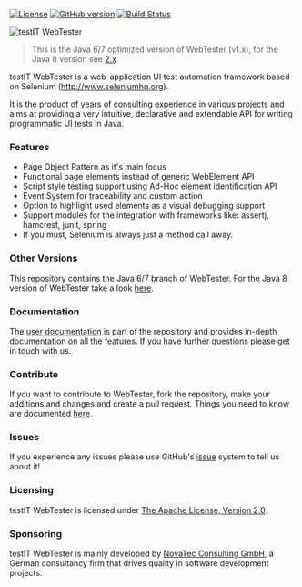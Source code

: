 [![License](https://img.shields.io/badge/License-Apache%20License%202.0-brightgreen.svg)](http://www.apache.org/licenses/LICENSE-2.0.txt)
[![GitHub version](https://badge.fury.io/gh/testIT-WebTester%2Fwebtester-core.svg)](https://badge.fury.io/gh/testIT-WebTester%2Fwebtester-core)
[![Build Status](https://travis-ci.org/testIT-WebTester/webtester-core.svg?branch=master)](https://travis-ci.org/testIT-WebTester/webtester-core)

![testIT WebTester](documentation/images/logo-650x157.png)

> This is the Java 6/7 optimized version of WebTester (v1.x), for the Java 8 version see [2.x](https://github.com/testIT-WebTester/webtester2-core).

testIT WebTester is a web-application UI test automation framework based on Selenium (http://www.seleniumhq.org).

It is the product of years of consulting experience in various projects and aims at providing a very intuitive, declarative and extendable API for writing programmatic UI tests in Java.

### Features
- Page Object Pattern as it's main focus
- Functional page elements instead of generic WebElement API
- Script style testing support using Ad-Hoc element identification API
- Event System for traceability and custom action
- Option to highlight used elements as a visual debugging support
- Support modules for the integration with frameworks like: assertj, hamcrest, junit, spring
- If you must, Selenium is always just a method call away.

### Other Versions
This repository contains the Java 6/7 branch of WebTester. For the Java 8 version of WebTester take a look [here](https://github.com/testIT-WebTester/webtester2-core).

### Documentation
The [user documentation](documentation/README.md) is part of the repository and provides in-depth documentation on all the features. If you have further questions please get in touch with us.

### Contribute
If you want to contribute to WebTester, fork the repository, make your additions and changes and create a pull request.
Things you need to know are documented [here](https://github.com/testIT-WebTester/webtester-core/wiki/Contribution).

### Issues
If you experience any issues please use GitHub's [issue](https://github.com/testIT-WebTester/webtester-core/issues) system to tell us about it!

### Licensing
testIT WebTester is licensed under [The Apache License, Version 2.0](http://www.apache.org/licenses/LICENSE-2.0.txt).

### Sponsoring
testIT WebTester is mainly developed by [NovaTec Consulting GmbH](http://www.novatec-gmbh.de/), a German consultancy firm that drives quality in software development projects.
